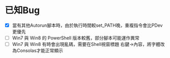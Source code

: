 
# 已知Bug

- [x] 當有其他Autorun腳本時，由於執行時間較set_PATH晚，重複指令會比PDev更優先
- [ ] Win7 與 Win8 的 PowerShell 版本較舊，部分腳本可能運作異常
- [ ] Win7 與 Win8 有時會出現亂碼，需要在Shell視窗標題 右鍵->內容，將字體改為Consolas才能正常顯示
